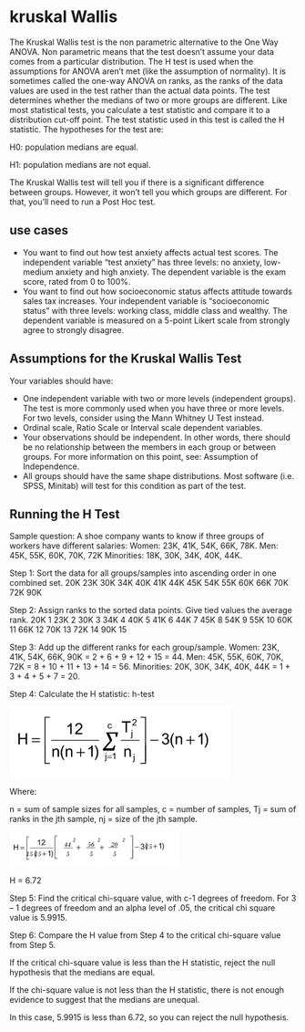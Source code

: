 # kruskal Wallis

The Kruskal Wallis test is the non parametric alternative to the One Way ANOVA. Non parametric means that the test doesn’t assume your data comes from a particular distribution. The H test is used when the assumptions for ANOVA aren’t met (like the assumption of normality). It is sometimes called the one-way ANOVA on ranks, as the ranks of the data values are used in the test rather than the actual data points.
The test determines whether the medians of two or more groups are different. Like most statistical tests, you calculate a test statistic and compare it to a distribution cut-off point. The test statistic used in this test is called the H statistic. The hypotheses for the test are:

H0: population medians are equal.

H1: population medians are not equal.

The Kruskal Wallis test will tell you if there is a significant difference between groups. However, it won’t tell you which groups are different. For that, you’ll need to run a Post Hoc test.

## use cases
* You want to find out how test anxiety affects actual test scores. The independent variable “test anxiety” has three levels: no anxiety, low-medium anxiety and high anxiety. The dependent variable is the exam score, rated from 0 to 100%.
* You want to find out how socioeconomic status affects attitude towards sales tax increases. Your independent variable is “socioeconomic status” with three levels: working class, middle class and wealthy. The dependent variable is measured on a 5-point Likert scale from strongly agree to strongly disagree.

## Assumptions for the Kruskal Wallis Test
Your variables should have:

* One independent variable with two or more levels (independent groups). The test is more commonly used when you have three or more levels. For two levels, consider using the Mann Whitney U Test instead.
* Ordinal scale, Ratio Scale or Interval scale dependent variables.
* Your observations should be independent. In other words, there should be no relationship between the members in each group or between groups. For more information on this point, see: Assumption of Independence.
* All groups should have the same shape distributions. Most software (i.e. SPSS, Minitab) will test for this condition as part of the test.

## Running the H Test
Sample question: A shoe company wants to know if three groups of workers have different salaries:
Women: 23K, 41K, 54K, 66K, 78K.
Men: 45K, 55K, 60K, 70K, 72K
Minorities: 18K, 30K, 34K, 40K, 44K.

Step 1: Sort the data for all groups/samples into ascending order in one combined set.
20K
23K
30K
34K
40K
41K
44K
45K
54K
55K
60K
66K
70K
72K
90K

Step 2: Assign ranks to the sorted data points. Give tied values the average rank.
20K 1
23K 2
30K 3
34K 4
40K 5
41K 6
44K 7
45K 8
54K 9
55K 10
60K 11
66K 12
70K 13
72K 14
90K 15

Step 3: Add up the different ranks for each group/sample.
Women: 23K, 41K, 54K, 66K, 90K = 2 + 6 + 9 + 12 + 15 = 44.
Men: 45K, 55K, 60K, 70K, 72K = 8 + 10 + 11 + 13 + 14 = 56.
Minorities: 20K, 30K, 34K, 40K, 44K = 1 + 3 + 4 + 5 + 7 = 20.

Step 4: Calculate the H statistic:
h-test

<img src="./images/h-test.png" alt="data" class="inline"/>

Where:

n = sum of sample sizes for all samples,
c = number of samples,
Tj = sum of ranks in the jth sample,
nj = size of the jth sample.

<img src="./images/h-test1.png" alt="data" class="inline"/>


H = 6.72

Step 5: Find the critical chi-square value, with c-1 degrees of freedom. For 3 – 1 degrees of freedom and an alpha level of .05, the critical chi square value is 5.9915.

Step 6: Compare the H value from Step 4 to the critical chi-square value from Step 5.

If the critical chi-square value is less than the H statistic, reject the null hypothesis that the medians are equal.

If the chi-square value is not less than the H statistic, there is not enough evidence to suggest that the medians are unequal.

In this case, 5.9915 is less than 6.72, so you can reject the null hypothesis.
